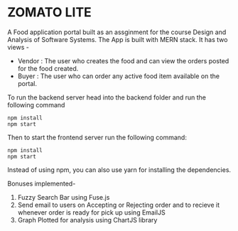 # ZOMATO LITE

A Food application portal built as an assginment for the course Design and Analysis of Software Systems. The App is built with MERN stack. It has two views -

- Vendor : The user who creates the food and can view the orders posted for the food created.
- Buyer : The user who can order any active food item available on the portal.

To run the backend server head into the backend folder and run the following command

```
npm install
npm start
```

 Then to start the frontend server run the following command:

```
npm install
npm start
```

Instead of using npm, you can also use yarn for installing the dependencies.

Bonuses implemented-

<ol><li>Fuzzy Search Bar using Fuse.js</li> <li>Send email to users on Accepting or Rejecting order and to recieve it whenever order is ready for pick up using EmailJS</li><li>Graph Plotted for analysis using ChartJS library 
</ol> </li> </ol>


